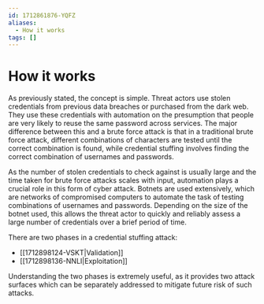 ```yaml
---
id: 1712861876-YQFZ
aliases:
  - How it works
tags: []
---
```


# How it works

As previously stated, the concept is simple. Threat actors use stolen credentials from previous data breaches or purchased from the dark web. They use these credentials with automation on the presumption that people are very likely to reuse the same password across services. The major difference between this and a brute force attack is that in a traditional brute force attack, different combinations of characters are tested until the correct combination is found, while credential stuffing involves finding the correct combination of usernames and passwords.

As the number of stolen credentials to check against is usually large and the time taken for brute force attacks scales with input, automation plays a crucial role in this form of cyber attack. Botnets are used extensively, which are networks of compromised computers to automate the task of testing combinations of usernames and passwords. Depending on the size of the botnet used, this allows the threat actor to quickly and reliably assess a large number of credentials over a brief period of time.

There are two phases in a credential stuffing attack:
  - [[1712898124-VSKT|Validation]]
  - [[1712898136-NNLI|Exploitation]]

Understanding the two phases is extremely useful, as it provides two attack surfaces which can be separately addressed to mitigate future risk of such attacks.
